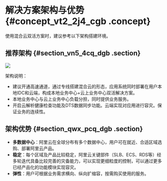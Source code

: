 # 解决方案架构与优势 {#concept_vt2_2j4_cgb .concept}

使用混合云双活方案时，建议参考以下架构搭建环境。

## 推荐架构 {#section_vn5_4cq_dgb .section}

![](http://static-aliyun-doc.oss-cn-hangzhou.aliyuncs.com/assets/img/79877/154519190434389_zh-CN.png)

架构说明：

-   建议开通高速通道，通过专线搭建混合云的形态，应用系统同时部署在用户本地IDC和云端，构成本地业务中心+云上业务中心双活解决方案。
-   本地业务中心与云上业务中心负载分担，同时提供业务服务。
-   开启云解析健康检查功能及DTS数据同步功能。云端实现对应用进行容灾。保证业务的连续性。

## 架构优势 {#section_qwx_pcq_dgb .section}

-   **多数据中心**：阿里云在全球分布有多个数据中心，用户可在就近、合适区域选购、部署阿里云产品。
-   **稳定**：每个区域及产品比较稳定，阿里云关键部件（SLB、ECS、RDS等）经多轮迭代具备比较完善的灾备能力，可以实现更细粒度的控制，可以通过更多已经产品化的功能模块实现容灾。
-   **弹性**：用户可根据业务需求横向、纵向扩缩容，按需购买使用的服务。

